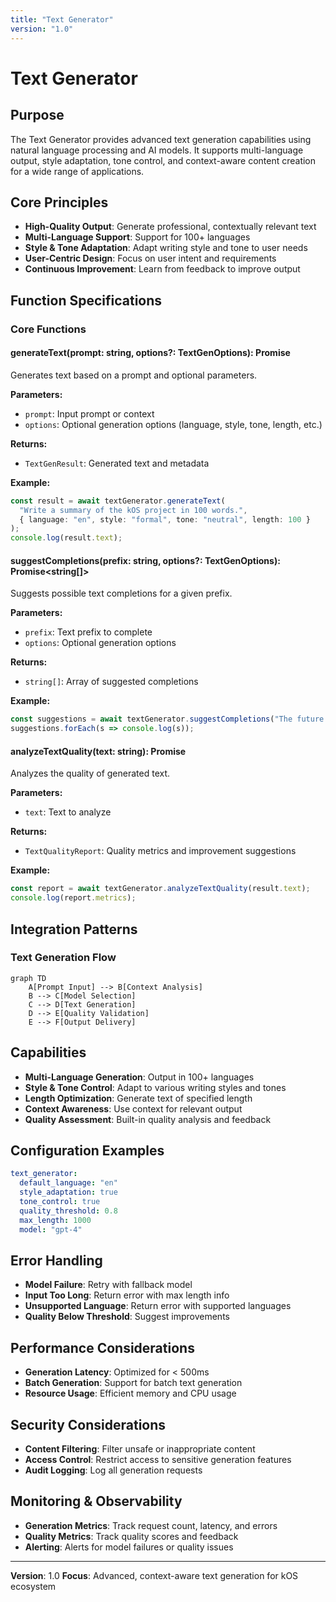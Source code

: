 ```yaml
---
title: "Text Generator"
version: "1.0"
---
```


# **Text Generator**

## **Purpose**

The Text Generator provides advanced text generation capabilities using natural language processing and AI models. It supports multi-language output, style adaptation, tone control, and context-aware content creation for a wide range of applications.

## **Core Principles**

- **High-Quality Output**: Generate professional, contextually relevant text
- **Multi-Language Support**: Support for 100+ languages
- **Style & Tone Adaptation**: Adapt writing style and tone to user needs
- **User-Centric Design**: Focus on user intent and requirements
- **Continuous Improvement**: Learn from feedback to improve output

## **Function Specifications**

### **Core Functions**

#### **generateText(prompt: string, options?: TextGenOptions): Promise<TextGenResult>**
Generates text based on a prompt and optional parameters.

**Parameters:**
- `prompt`: Input prompt or context
- `options`: Optional generation options (language, style, tone, length, etc.)

**Returns:**
- `TextGenResult`: Generated text and metadata

**Example:**
```typescript
const result = await textGenerator.generateText(
  "Write a summary of the kOS project in 100 words.",
  { language: "en", style: "formal", tone: "neutral", length: 100 }
);
console.log(result.text);
```

#### **suggestCompletions(prefix: string, options?: TextGenOptions): Promise<string[]>**
Suggests possible text completions for a given prefix.

**Parameters:**
- `prefix`: Text prefix to complete
- `options`: Optional generation options

**Returns:**
- `string[]`: Array of suggested completions

**Example:**
```typescript
const suggestions = await textGenerator.suggestCompletions("The future of AI is", { language: "en" });
suggestions.forEach(s => console.log(s));
```

#### **analyzeTextQuality(text: string): Promise<TextQualityReport>**
Analyzes the quality of generated text.

**Parameters:**
- `text`: Text to analyze

**Returns:**
- `TextQualityReport`: Quality metrics and improvement suggestions

**Example:**
```typescript
const report = await textGenerator.analyzeTextQuality(result.text);
console.log(report.metrics);
```

## **Integration Patterns**

### **Text Generation Flow**
```mermaid
graph TD
    A[Prompt Input] --> B[Context Analysis]
    B --> C[Model Selection]
    C --> D[Text Generation]
    D --> E[Quality Validation]
    E --> F[Output Delivery]
```

## **Capabilities**

- **Multi-Language Generation**: Output in 100+ languages
- **Style & Tone Control**: Adapt to various writing styles and tones
- **Length Optimization**: Generate text of specified length
- **Context Awareness**: Use context for relevant output
- **Quality Assessment**: Built-in quality analysis and feedback

## **Configuration Examples**

```yaml
text_generator:
  default_language: "en"
  style_adaptation: true
  tone_control: true
  quality_threshold: 0.8
  max_length: 1000
  model: "gpt-4"
```

## **Error Handling**

- **Model Failure**: Retry with fallback model
- **Input Too Long**: Return error with max length info
- **Unsupported Language**: Return error with supported languages
- **Quality Below Threshold**: Suggest improvements

## **Performance Considerations**

- **Generation Latency**: Optimized for < 500ms
- **Batch Generation**: Support for batch text generation
- **Resource Usage**: Efficient memory and CPU usage

## **Security Considerations**

- **Content Filtering**: Filter unsafe or inappropriate content
- **Access Control**: Restrict access to sensitive generation features
- **Audit Logging**: Log all generation requests

## **Monitoring & Observability**

- **Generation Metrics**: Track request count, latency, and errors
- **Quality Metrics**: Track quality scores and feedback
- **Alerting**: Alerts for model failures or quality issues

---

**Version**: 1.0
**Focus**: Advanced, context-aware text generation for kOS ecosystem 